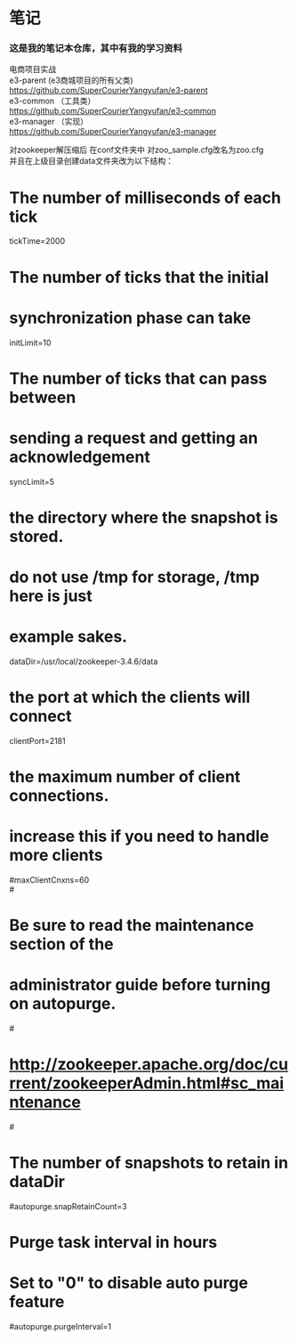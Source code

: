 # 笔记
<H3>这是我的笔记本仓库，其中有我的学习资料</H3>

电商项目实战 <br/>
e3-parent (e3商城项目的所有父类) <br/>
https://github.com/SuperCourierYangyufan/e3-parent <br/>
e3-common （工具类） <br/>
https://github.com/SuperCourierYangyufan/e3-common <br/>
e3-manager （实现） <br/>
https://github.com/SuperCourierYangyufan/e3-manager <br/>









对zookeeper解压缩后 在conf文件夹中 对zoo_sample.cfg改名为zoo.cfg</br>并且在上级目录创建data文件夹改为以下结构：</BR>
# The number of milliseconds of each tick</br>
tickTime=2000</br>
# The number of ticks that the initial</br>
# synchronization phase can take</br>
initLimit=10</br>
# The number of ticks that can pass between</br>
# sending a request and getting an acknowledgement</br>
syncLimit=5</br>
# the directory where the snapshot is stored.</br>
# do not use /tmp for storage, /tmp here is just</br>
# example sakes.</br>
dataDir=/usr/local/zookeeper-3.4.6/data</br>
# the port at which the clients will connect</br>
clientPort=2181</br>
# the maximum number of client connections.</br>
# increase this if you need to handle more clients</br>
#maxClientCnxns=60</br>
#</br>
# Be sure to read the maintenance section of the</br>
# administrator guide before turning on autopurge.</br>
#</br>
# http://zookeeper.apache.org/doc/current/zookeeperAdmin.html#sc_maintenance</br>
#</br>
# The number of snapshots to retain in dataDir</br>
#autopurge.snapRetainCount=3</br>
# Purge task interval in hours</br>
# Set to "0" to disable auto purge feature</br>
#autopurge.purgeInterval=1</br>

